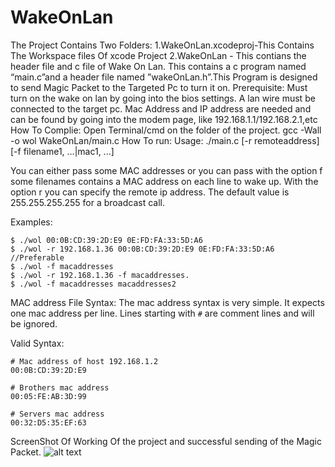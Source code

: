 # WakeOnLan
The Project Contains Two Folders:
1.WakeOnLan.xcodeproj-This Contains The Workspace files Of xcode Project
2.WakeOnLan - This contians the header file and c file of Wake On Lan.
This contains a c program named “main.c”and a header file named ”wakeOnLan.h”.This Program is designed to send Magic Packet to the Targeted Pc to turn it on.
Prerequisite:
Must turn on the wake on lan by going into the bios settings.
A lan wire must be connected to the target pc.
Mac Address and IP address are needed and can be found by going into the modem page, like 192.168.1.1/192.168.2.1,etc
How To Complie:
Open Terminal/cmd on the folder of the project.
gcc -Wall -o wol WakeOnLan/main.c
How To run:
Usage: ./main.c [-r remoteaddress] [-f filename1, ...|mac1, ...]

You can either pass some MAC addresses or you can pass with the option f some filenames contains a MAC address on each line to wake up.
With the option r you can specify the remote ip address. The default value is 255.255.255.255 for a broadcast call.

Examples:

    $ ./wol 00:0B:CD:39:2D:E9 0E:FD:FA:33:5D:A6
    $ ./wol -r 192.168.1.36 00:0B:CD:39:2D:E9 0E:FD:FA:33:5D:A6 //Preferable
    $ ./wol -f macaddresses
    $ ./wol -r 192.168.1.36 -f macaddresses. 
    $ ./wol -f macaddresses macaddresses2
MAC address File Syntax:
The mac address syntax is very simple. It expects one mac address per line.
Lines starting with `#` are comment lines and will be ignored.

Valid Syntax:

    # Mac address of host 192.168.1.2
    00:0B:CD:39:2D:E9

    # Brothers mac address
    00:05:FE:AB:3D:99

    # Servers mac address
    00:32:D5:35:EF:63
ScreenShot Of Working Of the project and successful sending of the Magic Packet.
  ![alt text](https://github.com/garvitchaudhary9/WakeOnLan/blob/master/ScreenshotOfWorkingOfWakeOnLan.png)  
    
    
    
